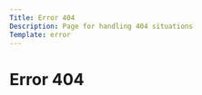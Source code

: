 ```yaml
---
Title: Error 404
Description: Page for handling 404 situations
Template: error
---
```


Error 404
=========
